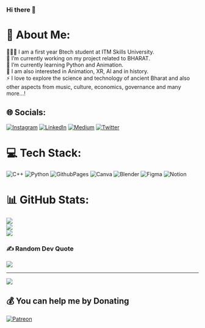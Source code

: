 ### Hi there 👋
# 💫 About Me:
🧑🏻‍💻 I am a first year Btech student at ITM Skills University.<br>🔭 I’m currently working on my project related to BHARAT.<br>🌱 I’m currently learning Python and Animation.<br>💬 I am also interested in Animation, XR, AI and in history.<br>⚡ I love to explore the science and technology of ancient Bharat and also other aspects from music, culture, economics, governance and many more...!


## 🌐 Socials:
[![Instagram](https://img.shields.io/badge/Instagram-%23E4405F.svg?logo=Instagram&logoColor=white)](https://instagram.com/_._naidu.jeevan_._) [![LinkedIn](https://img.shields.io/badge/LinkedIn-%230077B5.svg?logo=linkedin&logoColor=white)](https://linkedin.com/in/jeevan-naidu-bhārata) [![Medium](https://img.shields.io/badge/Medium-12100E?logo=medium&logoColor=white)](https://medium.com/@@2023.jeevann) [![Twitter](https://img.shields.io/badge/Twitter-%231DA1F2.svg?logo=Twitter&logoColor=white)](https://twitter.com/@_Jeevan_naidu_) 

# 💻 Tech Stack:
![C++](https://img.shields.io/badge/c++-%2300599C.svg?style=plastic&logo=c%2B%2B&logoColor=white) ![Python](https://img.shields.io/badge/python-3670A0?style=plastic&logo=python&logoColor=ffdd54) ![GithubPages](https://img.shields.io/badge/github%20pages-121013?style=plastic&logo=github&logoColor=white) ![Canva](https://img.shields.io/badge/Canva-%2300C4CC.svg?style=plastic&logo=Canva&logoColor=white) ![Blender](https://img.shields.io/badge/blender-%23F5792A.svg?style=plastic&logo=blender&logoColor=white) ![Figma](https://img.shields.io/badge/figma-%23F24E1E.svg?style=plastic&logo=figma&logoColor=white) ![Notion](https://img.shields.io/badge/Notion-%23000000.svg?style=plastic&logo=notion&logoColor=white)
# 📊 GitHub Stats:
![](https://github-readme-stats.vercel.app/api?username=Jeevan-04&theme=flag-india&hide_border=false&include_all_commits=true&count_private=true)<br/>
![](https://github-readme-streak-stats.herokuapp.com/?user=Jeevan-04&theme=flag-india&hide_border=false)<br/>
![](https://github-readme-stats.vercel.app/api/top-langs/?username=Jeevan-04&theme=flag-india&hide_border=false&include_all_commits=true&count_private=true&layout=compact)

### ✍️ Random Dev Quote
![](https://quotes-github-readme.vercel.app/api?type=vetical&theme=light)

---
[![](https://visitcount.itsvg.in/api?id=Jeevan-04&icon=2&color=1)](https://visitcount.itsvg.in)

  ## 💰 You can help me by Donating
  [![Patreon](https://img.shields.io/badge/Patreon-F96854?style=for-the-badge&logo=patreon&logoColor=white)](https://patreon.com/Nirukti) 

  
<!-- Proudly created with GPRM ( https://gprm.itsvg.in ) -->

